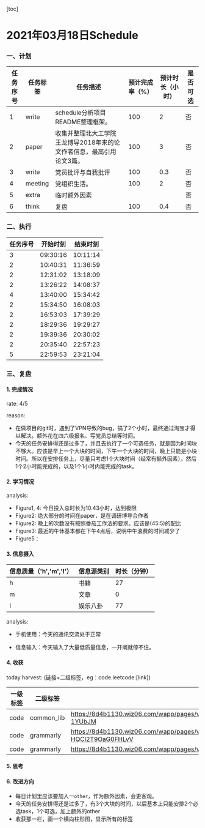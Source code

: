 [toc]

# 2021年03月18日Schedule

### 一、计划

| 任务序号 | 任务标签 | 任务描述                                                     | 预计完成率（%） | 预计时长（小时） | 是否可选 |
| -------- | -------- | ------------------------------------------------------------ | --------------- | ---------------- | -------- |
| 1        | write    | schedule分析项目README整理框架。                             | 100             | 2                | 否       |
| 2        | paper    | 收集并整理北大工学院王龙博导2018年来的论文作者信息，最高引用论文3篇。 | 100             | 3                | 否       |
| 3        | write    | 党员批评与自我批评                                           | 100             | 0.3              | 否       |
| 4        | meeting  | 党组织生活。                                                 | 100             | 2                | 否       |
| 5        | extra    | 临时额外因素                                                 |                 |                  | 否       |
| 6        | think    | 复盘                                                         | 100             | 0.4              | 否       |

### 二、执行

| 任务序号 | 开始时刻 | 结束时刻 |
| -------- | -------- | -------- |
| 3        | 09:30:16 | 10:11:14 |
| 2        | 10:40:31 | 11:36:59 |
| 2        | 12:31:02 | 13:18:09 |
| 2        | 13:26:22 | 14:08:37 |
| 4        | 13:40:00 | 15:34:42 |
| 2        | 15:34:50 | 16:08:03 |
| 2        | 16:53:03 | 17:39:29 |
| 2        | 18:29:36 | 19:29:27 |
| 2        | 19:39:36 | 20:30:02 |
| 2        | 20:35:40 | 22:57:23 |
| 5        | 22:59:53 | 23:21:04 |


### 三、复盘

#### 1. 完成情况

rate: 4/5

reason: 

- 在做项目的git时，遇到了VPN导致的bug，搞了2个小时，最终通过淘宝才得以解决。额外花在四六级报名、写党员总结等时间。
- 今天的任务安排得还是过多了，并且去执行了一个可选任务，就是因为时间块不够大。应该是早上一个大块的时间，下午一个大块的时间，晚上只能是小块时间。所以在安排任务上，尽量只考虑1个大块时间（经常有额外因素），然后1个2小时能完成的，以及1个1小时内能完成的task。



#### 2. 学习情况
analysis:

- Figure1, 4: 今日投入总时长为10.43小时，达到极限
- Figure2: 绝大部分的时间在paper，是在调研博导合作者
- Figure2: 晚上的次数没有按照番茄工作法的要求。应该是(45:5)的配比
- Figure3: 最近的午休基本都在下午4点后，说明中午浪费的时间减少了
- Figure5：



#### 3. 信息摄入

| 信息质量（'h','m','l'） | 信息源类别 | 时长（分钟） |
| ----------------------- | ---------- | ------------ |
| h                       | 书籍       | 27           |
| m                       | 文章       | 0            |
| l                       | 娱乐八卦   | 77           |

analysis: 

- 手机使用：今天的通讯交流处于正常

- 信息输入：今天输入了大量低质量信息，一开闸就停不住。

  

#### 4. 收获
today harvest:  (链接+二级标签，eg：code.leetcode:[link])

| 一级标签 | 二级标签   | 访问链接（如有）                                             |
| -------- | ---------- | ------------------------------------------------------------ |
| code     | common_lib | https://8d4b1130.wiz06.com/wapp/pages/view/share/s/2diN4M0n917G2t5rDb1YqQeg2DOIO61-rAtz2Ge_W-1YUbJM |
| code     | grammarly  | https://8d4b1130.wiz06.com/wapp/pages/view/share/s/2diN4M0n917G2t5rDb1YqQeg2sDTez2-HQCl2T9OaG0FHLvV |
| code     | grammarly  | https://8d4b1130.wiz06.com/wapp/pages/view/share/s/2diN4M0n917G2t5rDb1YqQeg2LkvLY3g5k_H213ntH1eXAcp |

#### 5. 思考

#### 6. 改进方向

- 每日计划里应该要加入一`other`，作为额外因素，会更客观。
- 今天的任务安排得还是过多了，有3个大块的时间，以后基本上只能安排2个必选task，1个可选，加上额外的other
- 收获那一栏，画一个横向柱形图，显示所有的标签